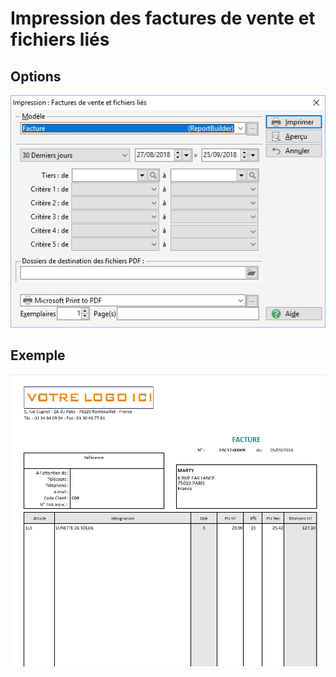 # Impression des factures de vente et fichiers liés

## Options


![](Filtres.png)


## Exemple


![](Exemple.png)


